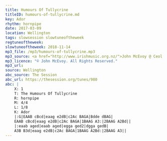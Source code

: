 ```yaml
---
title: Humours Of Tullycrine
titleID: humours-of-tullycrine.md
key: Ador
rhythm: hornpipe
date: 2017-03-09
location: Wellington
tags: slowsession slowtuneoftheweek
regtuneoftheweek:
slowtuneoftheweek: 2018-11-14
mp3_file: /mp3/humours-of-tullycrine.mp3
mp3_source: <a href="http://www.irishmusic.org.nz/">John McEvoy @ Ceol Aneas 2016</a>
mp3_licence: "© John McEvoy. All Rights Reserved."
mp3_url:
source: Wellington
abc_source: The Session
abc_url: https://thesession.org/tunes/980
abc: |
    X: 1
    T: The Humours Of Tullycrine
    R: hornpipe
    M: 4/4
    L: 1/8
    K: Ador
    |:G|EAAB cBcd|eaag e2dB|c2Ac BAGA|Bdde dBAG|
    EAAB cBcd|eaag e2dB|c2Ac BAGA|1BAAG A3:|2BAAG A2Bd||
    |:eaab aged|eaab aged|egga ged2|dgga gedB|
    A3B B3d|eaag e2dB|c2Ac BAGA|1BAAG A2Bd:|2BAAG A3||
---
```

